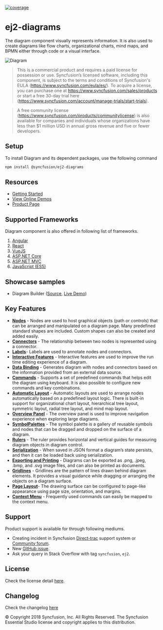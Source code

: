 [![coverage](http://ej2.syncfusion.com/badges/ej2-diagrams/coverage.svg)](http://ej2.syncfusion.com/badges/ej2-diagrams)

# ej2-diagrams

The diagram component visually represents information. It is also used to create diagrams like flow charts, organizational charts, mind maps, and BPMN either through code or a visual interface.

![Diagram](https://ej2.syncfusion.com/products/images/diagram/read-me.gif)

> This is a commercial product and requires a paid license for possession or use. Syncfusion’s licensed software, including this component, is subject to the terms and conditions of Syncfusion's EULA (https://www.syncfusion.com/eula/es/). To acquire a license, you can purchase one at https://www.syncfusion.com/sales/products or start a free 30-day trial here (https://www.syncfusion.com/account/manage-trials/start-trials).

> A free community license (https://www.syncfusion.com/products/communitylicense) is also available for companies and individuals whose organizations have less than $1 million USD in annual gross revenue and five or fewer developers.

## Setup

To install Diagram and its dependent packages, use the following command

```sh
npm install @syncfusion/ej2-diagrams
```

## Resources

* [Getting Started](https://ej2.syncfusion.com/documentation/diagram/getting-started.html?lang=typescript&utm_source=npm&utm_campaign=diagram)
* [View Online Demos](https://ej2.syncfusion.com/16.2.41/demos/#/material/diagram/default-functionalities.html)
* [Product Page](https://www.syncfusion.com/products/javascript/diagram)

## Supported Frameworks

Diagram component is also offered in following list of frameworks.

1. [Angular](https://www.npmjs.com/package/@syncfusion/ej2-ng-diagrams?utm_source=npm&utm_campaign=diagram)
2. [React](https://www.npmjs.com/package/@syncfusion/ej2-react-diagrams?utm_source=npm&utm_campaign=diagram)
3. [VueJS](https://www.npmjs.com/package/@syncfusion/ej2-vue-diagrams?utm_source=npm&utm_campaign=diagram)
4. [ASP.NET Core](https://www.syncfusion.com/products/aspnetcore/diagram)
5. [ASP.NET MVC](https://www.syncfusion.com/products/aspnetmvc/diagram)
6. [JavaScript (ES5)](https://www.syncfusion.com/products/javascript/diagram)

## Showcase samples

* Diagram Builder ([Source](https://github.com/syncfusion/ej2-showcase-ng-diagrambuilder), [Live Demo](https://ej2.syncfusion.com/showcase/angular/diagrambuilder/))


## Key Features

- [**Nodes**](https://ej2.syncfusion.com/16.2.41/demos/#/material/diagram/getting-started-node.html)  - Nodes are used to host graphical objects (path or controls) that can be arranged and manipulated on a diagram page. Many predefined standard shapes are included. Custom shapes can also be created and added easily.
- [**Connectors**](https://ej2.syncfusion.com/16.2.41/demos/#/material/diagram/connector.html) - The relationship between two nodes is represented using a connector.
- [**Labels**](https://ej2.syncfusion.com/16.2.41/demos/#/material/diagram/getting-started-annotation.html)- Labels are used to annotate nodes and connectors.
- [**Interactive Features**](https://ej2.syncfusion.com/16.2.41/demos/#/material/diagram/drawing-tool.html) - Interactive features are used to improve the run time editing experience of a diagram.
- [**Data Binding**](https://ej2.syncfusion.com/16.2.41/demos/#/material/diagram/local-data.html) - Generates diagram with nodes and connectors based on the information provided from an external data source.
- [**Commands**](https://ej2.syncfusion.com/16.2.41/demos/#/material/diagram/key-board-functions.html) - Supports a set of predefined commands that helps edit the diagram using keyboard. It is also possible to configure new commands and key combinations.
- [**Automatic Layout**](https://ej2.syncfusion.com/16.2.41/demos/#/material/diagram/hierarchical-model.html) - Automatic layouts are used to arrange nodes automatically based on a predefined layout logic. There is built-in support for organizational chart layout, hierarchical tree layout, symmetric layout, radial tree layout, and mind map layout.
- [**Overview Panel**](https://ej2.syncfusion.com/16.2.41/demos/#/material/diagram/overview.html) -  The overview panel is used to improve navigation experience when exploring large diagrams.
- [**SymbolPalettes**](https://ej2.syncfusion.com/16.2.41/demos/#/material/diagram/symbol-palette.html) - The symbol palette is a gallery of reusable symbols and nodes that can be dragged and dropped on the surface of a diagram.
- [**Rulers**](https://ej2.syncfusion.com/16.2.41/demos/#/material/diagram/drawing-tool.html) - The ruler provides horizontal and vertical guides for measuring diagram objects in diagram control.
- [**Serialization**](https://ej2.syncfusion.com/16.2.41/demos/#/material/diagram/serialization.html) - When saved in JSON format a diagram’s state persists, and then it can be loaded back using serialization.
- [**Exporting and Printing**](https://ej2.syncfusion.com/16.2.41/demos/#/material/diagram/print-export.html) - Diagrams can be exported as .png, .jpeg, .bmp, and .svg image files, and can also be printed as documents.
- [**Gridlines**](https://ej2.syncfusion.com/16.2.41/demos/#/material/diagram/default-functionalities.html) - Gridlines are the pattern of lines drawn behind diagram elements. It provides a visual guidance while dragging or arranging the objects on a diagram surface.
- [**Page Layout**](https://ej2.syncfusion.com/16.2.41/demos/#/material/diagram/print-export.html)- The drawing surface can be configured to page-like appearance using page size, orientation, and margins.
- [**Context Menu**](https://ej2.syncfusion.com/16.2.41/demos/#/material/diagram/key-board-functions.html) - Frequently used commands can easily be mapped to the context menu.

## Support

Product support is available for through following mediums.

* Creating incident in Syncfusion [Direct-trac](https://www.syncfusion.com/support/directtrac/incidents?utm_source=npm&utm_campaign=diagram) support system or [Community forum](https://www.syncfusion.com/forums/essential-js2?utm_source=npm&utm_campaign=diagram).
* New [GitHub issue](https://github.com/syncfusion/ej2-diagrams/issues/new).
* Ask your query in Stack Overflow with tag `syncfusion`, `ej2`.

## License

Check the license detail [here](https://github.com/syncfusion/ej2/blob/master/license?utm_source=npm&utm_campaign=diagram).

## Changelog

Check the changelog [here](https://github.com/syncfusion/ej2-diagrams/blob/master/CHANGELOG.md?utm_source=npm&utm_campaign=diagram)

© Copyright 2018 Syncfusion, Inc. All Rights Reserved. The Syncfusion Essential Studio license and copyright applies to this distribution.